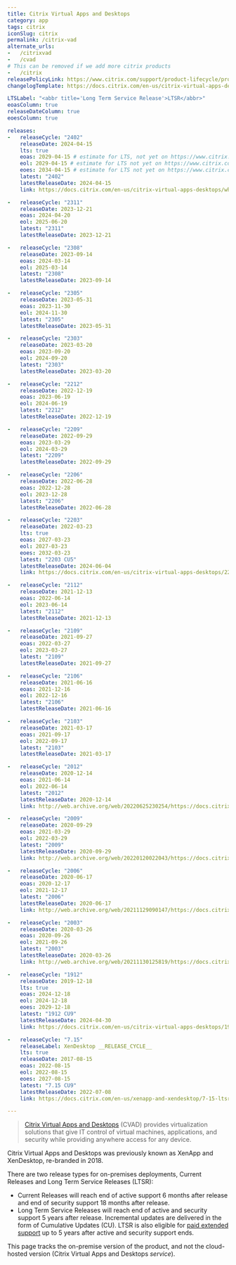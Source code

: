 ```yaml
---
title: Citrix Virtual Apps and Desktops
category: app
tags: citrix
iconSlug: citrix
permalink: /citrix-vad
alternate_urls:
-   /citrixvad
-   /cvad
# This can be removed if we add more citrix products
-   /citrix
releasePolicyLink: https://www.citrix.com/support/product-lifecycle/product-matrix.html
changelogTemplate: https://docs.citrix.com/en-us/citrix-virtual-apps-desktops/__RELEASE_CYCLE__/whats-new.html

LTSLabel: "<abbr title='Long Term Service Release'>LTSR</abbr>"
eoasColumn: true
releaseDateColumn: true
eoesColumn: true

releases:
-   releaseCycle: "2402"
    releaseDate: 2024-04-15
    lts: true
    eoas: 2029-04-15 # estimate for LTS, not yet on https://www.citrix.com/support/product-lifecycle/product-matrix.html
    eol: 2029-04-15 # estimate for LTS not yet on https://www.citrix.com/support/product-lifecycle/product-matrix.html
    eoes: 2034-04-15 # estimate for LTS not yet on https://www.citrix.com/support/product-lifecycle/product-matrix.html
    latest: "2402"
    latestReleaseDate: 2024-04-15
    link: https://docs.citrix.com/en-us/citrix-virtual-apps-desktops/whats-new.html # move to next new releaseCycle

-   releaseCycle: "2311"
    releaseDate: 2023-12-21
    eoas: 2024-04-20
    eol: 2025-06-20
    latest: "2311"
    latestReleaseDate: 2023-12-21

-   releaseCycle: "2308"
    releaseDate: 2023-09-14
    eoas: 2024-03-14
    eol: 2025-03-14
    latest: "2308"
    latestReleaseDate: 2023-09-14

-   releaseCycle: "2305"
    releaseDate: 2023-05-31
    eoas: 2023-11-30
    eol: 2024-11-30
    latest: "2305"
    latestReleaseDate: 2023-05-31

-   releaseCycle: "2303"
    releaseDate: 2023-03-20
    eoas: 2023-09-20
    eol: 2024-09-20
    latest: "2303"
    latestReleaseDate: 2023-03-20

-   releaseCycle: "2212"
    releaseDate: 2022-12-19
    eoas: 2023-06-19
    eol: 2024-06-19
    latest: "2212"
    latestReleaseDate: 2022-12-19

-   releaseCycle: "2209"
    releaseDate: 2022-09-29
    eoas: 2023-03-29
    eol: 2024-03-29
    latest: "2209"
    latestReleaseDate: 2022-09-29

-   releaseCycle: "2206"
    releaseDate: 2022-06-28
    eoas: 2022-12-28
    eol: 2023-12-28
    latest: "2206"
    latestReleaseDate: 2022-06-28

-   releaseCycle: "2203"
    releaseDate: 2022-03-23
    lts: true
    eoas: 2027-03-23
    eol: 2027-03-23
    eoes: 2032-03-23
    latest: "2203 CU5"
    latestReleaseDate: 2024-06-04
    link: https://docs.citrix.com/en-us/citrix-virtual-apps-desktops/2203-ltsr/whats-new/cumulative-update-5.html

-   releaseCycle: "2112"
    releaseDate: 2021-12-13
    eoas: 2022-06-14
    eol: 2023-06-14
    latest: "2112"
    latestReleaseDate: 2021-12-13

-   releaseCycle: "2109"
    releaseDate: 2021-09-27
    eoas: 2022-03-27
    eol: 2023-03-27
    latest: "2109"
    latestReleaseDate: 2021-09-27

-   releaseCycle: "2106"
    releaseDate: 2021-06-16
    eoas: 2021-12-16
    eol: 2022-12-16
    latest: "2106"
    latestReleaseDate: 2021-06-16

-   releaseCycle: "2103"
    releaseDate: 2021-03-17
    eoas: 2021-09-17
    eol: 2022-09-17
    latest: "2103"
    latestReleaseDate: 2021-03-17

-   releaseCycle: "2012"
    releaseDate: 2020-12-14
    eoas: 2021-06-14
    eol: 2022-06-14
    latest: "2012"
    latestReleaseDate: 2020-12-14
    link: http://web.archive.org/web/20220625230254/https://docs.citrix.com/en-us/citrix-virtual-apps-desktops/2012/whats-new.html

-   releaseCycle: "2009"
    releaseDate: 2020-09-29
    eoas: 2021-03-29
    eol: 2022-03-29
    latest: "2009"
    latestReleaseDate: 2020-09-29
    link: http://web.archive.org/web/20220120022043/https://docs.citrix.com/en-us/citrix-virtual-apps-desktops/2009/whats-new.html

-   releaseCycle: "2006"
    releaseDate: 2020-06-17
    eoas: 2020-12-17
    eol: 2021-12-17
    latest: "2006"
    latestReleaseDate: 2020-06-17
    link: http://web.archive.org/web/20211129090147/https://docs.citrix.com/en-us/citrix-virtual-apps-desktops/2006/whats-new.html

-   releaseCycle: "2003"
    releaseDate: 2020-03-26
    eoas: 2020-09-26
    eol: 2021-09-26
    latest: "2003"
    latestReleaseDate: 2020-03-26
    link: http://web.archive.org/web/20211130125819/https://docs.citrix.com/en-us/citrix-virtual-apps-desktops/2003/whats-new.html

-   releaseCycle: "1912"
    releaseDate: 2019-12-18
    lts: true
    eoas: 2024-12-18
    eol: 2024-12-18
    eoes: 2029-12-18
    latest: "1912 CU9"
    latestReleaseDate: 2024-04-30
    link: https://docs.citrix.com/en-us/citrix-virtual-apps-desktops/1912-ltsr/whats-new/cumulative-update-9.html

-   releaseCycle: "7.15"
    releaseLabel: XenDesktop __RELEASE_CYCLE__
    lts: true
    releaseDate: 2017-08-15
    eoas: 2022-08-15
    eol: 2022-08-15
    eoes: 2027-08-15
    latest: "7.15 CU9"
    latestReleaseDate: 2022-07-08
    link: https://docs.citrix.com/en-us/xenapp-and-xendesktop/7-15-ltsr/whats-new/cumulative-update-9.html

---
```


> [Citrix Virtual Apps and Desktops](https://www.citrix.com/products/citrix-virtual-apps-and-desktops/)
> (CVAD) provides virtualization solutions that give IT control of virtual machines, applications,
> and security while providing anywhere access for any device.

Citrix Virtual Apps and Desktops was previously known as XenApp and XenDesktop, re-branded in 2018.

There are two release types for on-premises deployments, Current Releases and Long Term Service
Releases (LTSR):
- Current Releases will reach end of active support 6 months after release and end of security
  support 18 months after release.
- Long Term Service Releases will reach end of active and security support 5 years after release.
  Incremental updates are delivered in the form of Cumulative Updates (CU). LTSR is also eligible
  for [paid extended support](https://support.citrix.com/article/CTX459999/extended-support-customer-guide) up to 5 years after active and security support ends.

This page tracks the on-premise version of the product, and not the cloud-hosted version (Citrix
Virtual Apps and Desktops _service_).
